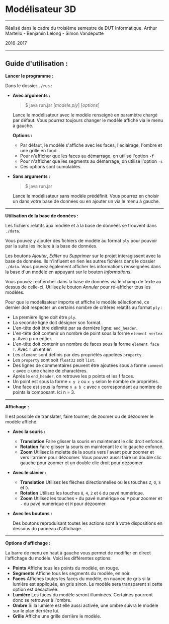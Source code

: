 Modélisateur 3D
===============
---

Réalisé dans le cadre du troisième semestre de DUT Informatique.
Arthur Martello - Benjamin Lelong - Simon Vandeputte

2016-2017

---

Guide d'utilisation :
--------------------

**Lancer le programme :**

Dans le dossier `./run` :

 - **Avec arguments :**

	> $ java run.jar [*modele.ply*] [*options*]

	Lance le modélisateur avec le modèle renseigné en paramètre chargé par défaut. Vous pourrez toujours changer le modèle affiché via le menu à gauche.

	**Options :**
	 - Par défaut, le modèle s'affiche avec les faces, l'éclairage, l'ombre et une grille en fond.
	 - Pour n'afficher que les faces au démarrage, on utilise l'option `-f`
	 - Pour n'afficher que les segments au démarrage, on utilise l'option `-s`
	 - Ces options sont cumulables.

 - **Sans arguments :**

	> $ java run.jar

	Lance le modélisateur sans modèle prédéfinit. Vous pourrez en choisir un dans votre base de données ou en ajouter un via le menu à gauche.

___
**Utilisation de la base de données :**

Les fichiers relatifs aux modèle et à la base de données se trouvent dans `./data`.

Vous pouvez y ajouter des fichiers de modèle au format `ply` pour pouvoir par la suite les inclure à la base de données.

Les boutons *Ajouter*, *Editer* ou *Supprimer* sur le projet interagissent avec la base de données. Ils n'influent en rien les autres fichiers dans le dossier `./data`. Vous pouvez également afficher les informations renseignées dans la base d'un modèle en appuyant sur le bouton *Informations*.

Vous pouvez rechercher dans la base de données via le champ de texte au dessus de celle-ci. Utilisez le bouton *Annuler* pour ré-afficher tous les modèles.

Pour que le modélisateur importe et affiche le modèle sélectionné, ce dernier doit respecter un certains nombre de critères relatifs au format `ply` :



- La première ligne doit être `ply`.
- La seconde ligne doit désigner son format.
-	L'en-tête doit être délimité par	sa dernière ligne: `end_header`.
-	L'en-tête doit contenir un nombre	de point sous la forme	`element vertex p`. Avec p un	entier.
-	L'en-tête doit contenir un nombre	de faces sous la forme `element face f`. Avec `f` un entier.
-	Les `element` sont definis par des propriétés appelées `property`.
- Les `property` sont soit `float32` soit `list`.
-	Des lignes de commentaires peuvent être ajoutées sous a forme `comment c` avec c une chaine de charactères.
-	Après le `end_header`, on retrouve les p points et les f faces.
-	Un point est sous la forme `x y z` ou `x y` selon le nombre de propriétés.
-	Une face est sous la forme `n a b c` avec `n` correspondant au nombre de points la composant. Ici	n = 3.

___
**Affichage :**

Il est possible de translater, faire tourner, de zoomer ou de dézoomer le modèle affiché.

- **Avec la souris :**

	- **Translation**
	Faire glisser la souris en maintenant le clic droit enfoncé.
	- **Rotation**
	Faire glisser la souris en maintenant le clic gauche enfoncé.
	- **Zoom**
	Utilisez la molette de la souris vers l'avant pour zoomer et vers l'arrière pour dézoomer.
	Vous pouvez aussi faire un double clic gauche pour zoomer et un double clic droit pour dézoomer.

- **Avec le clavier :**

	- **Translation**
	Utilisez les flèches directionnelles ou les touches `Z`, `Q`, `S` et `D`.
	- **Rotation**
	Utilisez les touches `8`, `4`, `2` et `6` du pavé numérique.
	- **Zoom**
	Utilisez les touches `+` du pavé numérique ou `P` pour zoomer et `-` du pavé numérique et `M` pour dézoomer.

- **Avec les boutons :**

	Des boutons reproduisant toutes les actions sont à votre dispositions en dessous du panneau d'affichage.

___
**Options d'affichage :**

La barre de menu en haut à gauche vous permet de modifier en direct l'affichage du modèle. Voici les différentes options:

- **Points**
Affiche tous les points du modèle, en rouge.
- **Segments**
Affiche tous les segments du modèle, en noir.
- **Faces**
Affiches toutes les faces du modèle, en nuance de gris si la lumière est appliquée, en gris sinon.
Le modèle sera transparent si cette option est désactivée.
- **Lumière**
Les faces du modèle seront illuminées. Certaines pourront donc se retrouver à l'ombre.
- **Ombre**
Si la lumière est elle aussi activée, une ombre suivra le modèle sur le plan derrière lui.
- **Grille**
Affiche une grille derrière le modèle.
